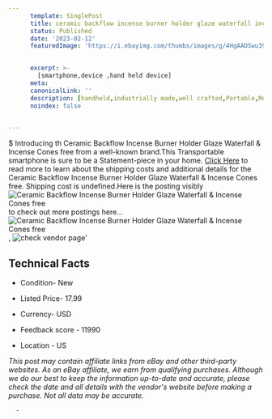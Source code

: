 ```yaml
---
      template: SinglePost
      title: ceramic backflow incense burner holder glaze waterfall incense cones free
      status: Published
      date: '2023-02-12'
      featuredImage: 'https://i.ebayimg.com/thumbs/images/g/4HgAAOSwu39jdGEq/s-l225.jpg'
       

      excerpt: >-
        [smartphone,device ,hand held device]
      meta:
      canonicalLink: ''
      description: [handheld,industrially made,well crafted,Portable,Mobile,Compact,Convenient,Lightweight,Maneuverable,Man-portable,Miniature,Carriable,Hand-held,Light,Holdable,Transportable,Mobile device,Pocket-sized,On-the-go,Wireless,Cordless,Compact size,Convenient size, smartphone,device ,hand held device]
      noindex: false
      

---
```

$
      Introducing th Ceramic Backflow Incense Burner Holder Glaze Waterfall & Incense Cones free from a well-known brand.This Transportable smartphone is sure to be a Statement-piece in your home. [Click Here](https://www.ebay.com/itm/283875465555?hash=item42184bd953%3Ag%3A4HgAAOSwu39jdGEq&amdata=enc%3AAQAHAAAA4Ake7rG8oed3GuAgtND17O7o7UkU7IpN7iCMopRffEVOBrYy1RfFJh%2BYSWTMn%2ByOv3hdCbMxz3wZXsaJcGYEqgDmKm%2Bk5%2F8Pwc3ABQQnEgrpgoU4WZ1TPfbgLOJfSSvOJ0LAuHZt0spC30NMM9P851hTySjtce5rGXKJbx9XTUF8sfj45Ug5U%2BH4fEBIbZOnA8braoxNy7iAz1mzhzQyn73GBYdehcpa6Aoadnfr0suMEN3nk7hdCivTdagk73qIc3UzTseApmNai4YnTyN7QbSq9uUEGItDcTbbjRGvDVCP&mkevt=1&mkcid=1&mkrid=711-53200-19255-0&campid=%253CePNCampaignId%253E&customid=%253CreferenceId%253E&toolid=10049) to read more to learn about the shipping costs and additional details for the Ceramic Backflow Incense Burner Holder Glaze Waterfall & Incense Cones free. Shipping cost is undefined.Here is the posting visibly ![Ceramic Backflow Incense Burner Holder Glaze Waterfall & Incense Cones free](https://i.ebayimg.com/thumbs/images/g/4HgAAOSwu39jdGEq/s-l225.jpg) to check out more postings here... ![Ceramic Backflow Incense Burner Holder Glaze Waterfall & Incense Cones free](https://i.ebayimg.com/images/g/4HgAAOSwu39jdGEq/s-l1200.jpg), ![check vendor page](https://origin-galleryplus.ebayimg.com/ws/web/283875465555_2_0_1/225x225.jpg,https://origin-galleryplus.ebayimg.com/ws/web/283875465555_3_0_1/225x225.jpg,https://origin-galleryplus.ebayimg.com/ws/web/283875465555_4_0_1/225x225.jpg,https://origin-galleryplus.ebayimg.com/ws/web/283875465555_5_0_1/225x225.jpg,https://origin-galleryplus.ebayimg.com/ws/web/283875465555_6_0_1/225x225.jpg,https://origin-galleryplus.ebayimg.com/ws/web/283875465555_7_0_1/225x225.jpg,https://origin-galleryplus.ebayimg.com/ws/web/283875465555_8_0_1/225x225.jpg,https://origin-galleryplus.ebayimg.com/ws/web/283875465555_9_0_1/225x225.jpg,https://origin-galleryplus.ebayimg.com/ws/web/283875465555_10_0_1/225x225.jpg,https://origin-galleryplus.ebayimg.com/ws/web/283875465555_11_0_1/225x225.jpg)'

      

 ## Technical Facts 



     
      

 - Condition- New 


      

 - Listed Price- 17.99 


      

 - Currency- USD 


      

 - Feedback score - 11990 


      

 - Location - US 


      
      

 *_This post may contain affiliate links from eBay and other third-party websites. As an eBay affiliate, we earn from qualifying purchases. Although we do our best to keep the information up-to-date and accurate, please check the date and all details with the vendor's website before making a purchase. Not all data may be accurate._*




      -
